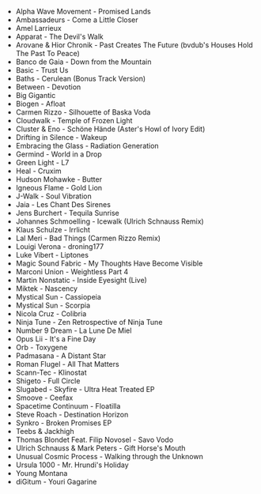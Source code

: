 * Alpha Wave Movement - Promised Lands
* Ambassadeurs - Come a Little Closer
* Amel Larrieux
* Apparat - The Devil's Walk
* Arovane & Hior Chronik - Past Creates The Future (bvdub's Houses Hold The Past To Peace)
* Banco de Gaia - Down from the Mountain
* Basic - Trust Us
* Baths - Cerulean (Bonus Track Version)
* Between - Devotion
* Big Gigantic
* Biogen - Afloat
* Carmen Rizzo - Silhouette of Baska Voda
* Cloudwalk - Temple of Frozen Light
* Cluster & Eno - Schöne Hände (Aster's Howl of Ivory Edit)
* Drifting in Silence - Wakeup
* Embracing the Glass - Radiation Generation
* Germind - World in a Drop
* Green Light - L7
* Heal - Cruxim
* Hudson Mohawke - Butter
* Igneous Flame - Gold Lion
* J-Walk - Soul Vibration
* Jaia - Les Chant Des Sirenes
* Jens Burchert - Tequila Sunrise
* Johannes Schmoelling - Icewalk (Ulrich Schnauss Remix)
* Klaus Schulze - Irrlicht
* Lal Meri - Bad Things (Carmen Rizzo Remix)
* Louigi Verona - droning177
* Luke Vibert - Liptones
* Magic Sound Fabric - My Thoughts Have Become Visible
* Marconi Union - Weightless Part 4
* Martin Nonstatic - Inside Eyesight (Live)
* Miktek - Nascency
* Mystical Sun - Cassiopeia
* Mystical Sun - Scorpia
* Nicola Cruz - Colibria
* Ninja Tune - Zen Retrospective of Ninja Tune
* Number 9 Dream - La Lune De Miel
* Opus Lii - It's a Fine Day
* Orb - Toxygene
* Padmasana - A Distant Star
* Roman Flugel - All That Matters
* Scann-Tec - Klinostat
* Shigeto - Full Circle
* Slugabed - Skyfire - Ultra Heat Treated EP
* Smoove - Ceefax
* Spacetime Continuum - Floatilla
* Steve Roach - Destination Horizon
* Synkro - Broken Promises EP
* Teebs & Jackhigh
* Thomas Blondet Feat. Filip Novosel - Savo Vodo
* Ulrich Schnauss & Mark Peters - Gift Horse's Mouth
* Unusual Cosmic Process - Walking through the Unknown
* Ursula 1000 - Mr. Hrundi's Holiday
* Young Montana
* diGitum - Youri Gagarine
